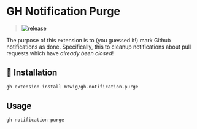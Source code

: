 # GH Notification Purge

> [![release](https://github.com/mtwig/gh-notification-purge/actions/workflows/release.yml/badge.svg)](https://github.com/mtwig/gh-notification-purge/actions/workflows/release.yml)

The purpose of this extension is to (you guessed it!) mark Github notifications as done. 
Specifically, this to cleanup notifications about pull requests which have _already been closed_!

## 🚀 Installation

```bash
gh extension install mtwig/gh-notification-purge
```

## Usage
```bash
gh notification-purge
```


